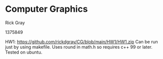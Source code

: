 # Computer Graphics
Rick Gray

1375849

HW1:
https://github.com/rickdgray/CG/blob/main/HW1/HW1.zip
Can be run just by using makefile. Uses round in math.h so requires c++ 99 or later. Tested on ubuntu.
